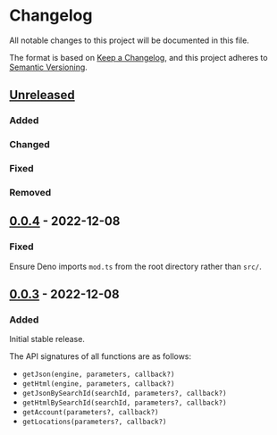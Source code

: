 # Changelog

All notable changes to this project will be documented in this file.

The format is based on [Keep a Changelog](https://keepachangelog.com/en/1.0.0/),
and this project adheres to
[Semantic Versioning](https://semver.org/spec/v2.0.0.html).

## [Unreleased]

### Added

### Changed

### Fixed

### Removed

## [0.0.4] - 2022-12-08

### Fixed

Ensure Deno imports `mod.ts` from the root directory rather than `src/`.

## [0.0.3] - 2022-12-08

### Added

Initial stable release.

The API signatures of all functions are as follows:

- `getJson(engine, parameters, callback?)`
- `getHtml(engine, parameters, callback?)`
- `getJsonBySearchId(searchId, parameters?, callback?)`
- `getHtmlBySearchId(searchId, parameters?, callback?)`
- `getAccount(parameters?, callback?)`
- `getLocations(parameters?, callback?)`

[unreleased]: https://github.com/serpapi/serpapi-javascript/compare/0.0.4...HEAD
[0.0.4]: https://github.com/serpapi/serpapi-javascript/compare/0.0.3...0.0.4
[0.0.3]: https://github.com/serpapi/serpapi-javascript/releases/tag/0.0.3
